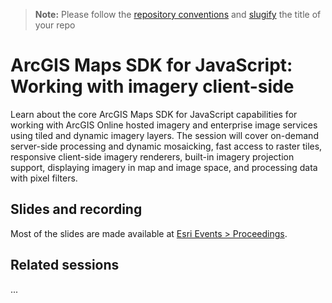 > **Note:** Please follow the [repository conventions](https://github.com/EsriDevEvents/contributor-guides/blob/main/conventions.md#conventions-for-repositories) and [slugify](https://slugify.online/) the title of your repo

# ArcGIS Maps SDK for JavaScript: Working with imagery client-side

Learn about the core ArcGIS Maps SDK for JavaScript capabilities for working with ArcGIS Online hosted imagery and enterprise image services using tiled and dynamic imagery layers. The session will cover on-demand server-side processing and dynamic mosaicking, fast access to raster tiles, responsive client-side imagery renderers, built-in imagery projection support, displaying imagery in map and image space, and processing data with pixel filters.

## Slides and recording

Most of the slides are made available at [Esri Events > Proceedings](https://www.esri.com/en-us/about/events/index/proceedings).

## Related sessions

...
